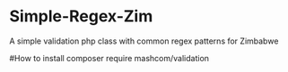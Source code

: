 # Simple-Regex-Zim
A simple validation php class with common regex patterns for Zimbabwe

#How to install 
composer require mashcom/validation



